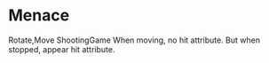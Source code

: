 Menace
======
Rotate,Move ShootingGame
When moving, no hit attribute.
But when stopped, appear hit attribute.
